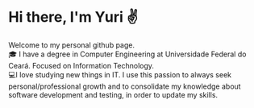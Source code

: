 # Hi there, I'm Yuri :v:

Welcome to my personal github page.\
🎓 I have a degree in Computer Engineering at Universidade Federal do Ceará. Focused on Information Technology.\
💻I love studying new things in IT. I use this passion to always seek personal/professional growth and to consolidate my knowledge about software development and testing,
in order to update my skills.

<!---
YuriWitney/YuriWitney is a ✨ special ✨ repository because its `README.md` (this file) appears on your GitHub profile.
You can click the Preview link to take a look at your changes.
--->
